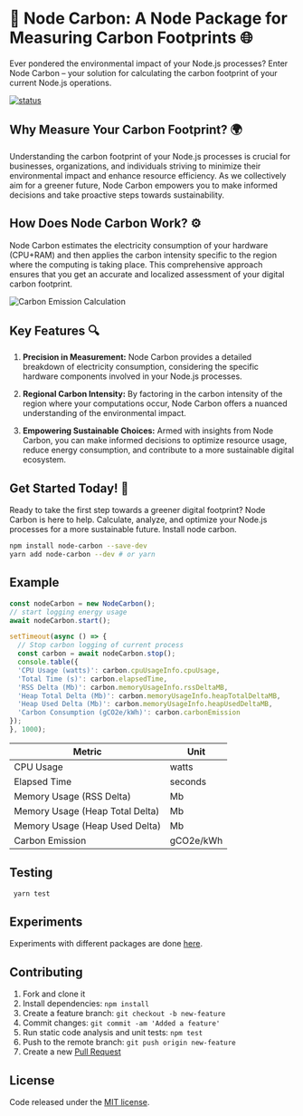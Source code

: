 # 🌱 Node Carbon: A Node Package for Measuring Carbon Footprints 🌐

Ever pondered the environmental impact of your Node.js processes? Enter Node Carbon – your solution for calculating the carbon footprint of your current Node.js operations.

[![status](https://joss.theoj.org/papers/2319047071d2f0e14401ca3ced73c0c0/status.svg)](https://joss.theoj.org/papers/2319047071d2f0e14401ca3ced73c0c0)

## Why Measure Your Carbon Footprint? 🌍

Understanding the carbon footprint of your Node.js processes is crucial for businesses, organizations, and individuals striving to minimize their environmental impact and enhance resource efficiency. As we collectively aim for a greener future, Node Carbon empowers you to make informed decisions and take proactive steps towards sustainability.

## How Does Node Carbon Work? ⚙️

Node Carbon estimates the electricity consumption of your hardware (CPU+RAM) and then applies the carbon intensity specific to the region where the computing is taking place. This comprehensive approach ensures that you get an accurate and localized assessment of your digital carbon footprint.

![Carbon Emission Calculation](https://raw.githubusercontent.com/sumn2u/node-carbon/main/paper/carbon_emission.png)


## Key Features  🔍

1. **Precision in Measurement:** Node Carbon provides a detailed breakdown of electricity consumption, considering the specific hardware components involved in your Node.js processes.

2. **Regional Carbon Intensity:** By factoring in the carbon intensity of the region where your computations occur, Node Carbon offers a nuanced understanding of the environmental impact.

3. **Empowering Sustainable Choices:** Armed with insights from Node Carbon, you can make informed decisions to optimize resource usage, reduce energy consumption, and contribute to a more sustainable digital ecosystem.


## Get Started Today! 🚀

Ready to take the first step towards a greener digital footprint? Node Carbon is here to help. Calculate, analyze, and optimize your Node.js processes for a more sustainable future. Install node carbon.

```bash
npm install node-carbon --save-dev
yarn add node-carbon --dev # or yarn
```

## Example

```js
const nodeCarbon = new NodeCarbon();
// start logging energy usage
await nodeCarbon.start();

setTimeout(async () => {
  // Stop carbon logging of current process
  const carbon = await nodeCarbon.stop();
  console.table({
  'CPU Usage (watts)': carbon.cpuUsageInfo.cpuUsage,
  'Total Time (s)': carbon.elapsedTime,
  'RSS Delta (Mb)': carbon.memoryUsageInfo.rssDeltaMB,
  'Heap Total Delta (Mb)': carbon.memoryUsageInfo.heapTotalDeltaMB,
  'Heap Used Delta (Mb)': carbon.memoryUsageInfo.heapUsedDeltaMB,
  'Carbon Consumption (gCO2e/kWh)': carbon.carbonEmission
});
}, 1000);
```

| Metric                                   | Unit         |
| ---------------------------------------- | ------------ |
| CPU Usage                                | watts        |
| Elapsed Time                             | seconds      |
| Memory Usage (RSS Delta)                  | Mb           |
| Memory Usage (Heap Total Delta)           | Mb           |
| Memory Usage (Heap Used Delta)            | Mb           |
| Carbon Emission                          | gCO2e/kWh    |


## Testing

```bash
 yarn test
```

## Experiments
Experiments with different packages are done [here](https://github.com/sumn2u/node-carbon/tree/experiments/experiments).

## Contributing

1. Fork and clone it
1. Install dependencies: `npm install`
1. Create a feature branch: `git checkout -b new-feature`
1. Commit changes: `git commit -am 'Added a feature'`
1. Run static code analysis and unit tests: `npm test`
1. Push to the remote branch: `git push origin new-feature`
1. Create a new [Pull Request](https://github.com/sumn2u/node-carbon/pull/new/main)

## License

Code released under the [MIT license](./LICENSE).

